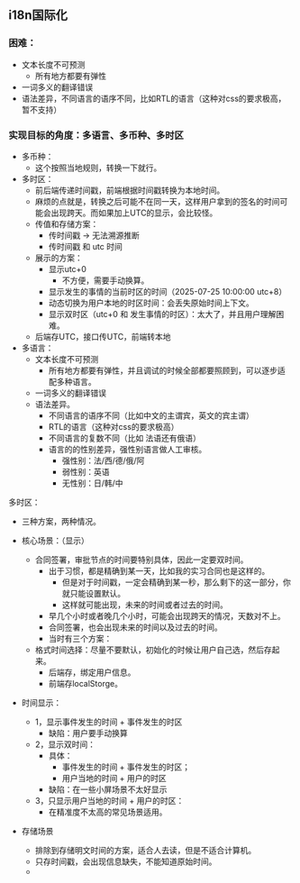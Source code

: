 ## i18n国际化

### 困难：
- 文本长度不可预测
    - 所有地方都要有弹性
- 一词多义的翻译错误
- 语法差异，不同语言的语序不同，比如RTL的语言（这种对css的要求极高，暂不支持）

### 实现目标的角度：多语言、多币种、多时区
- 多币种：
    - 这个按照当地规则，转换一下就行。
- 多时区：
    - 前后端传递时间戳，前端根据时间戳转换为本地时间。
    - 麻烦的点就是，转换之后可能不在同一天，这样用户拿到的签名的时间可能会出现跨天。而如果加上UTC的显示，会比较怪。
    - 传值和存储方案：
        - 传时间戳 -> 无法溯源推断
        - 传时间戳 和 utc 时间
    - 展示的方案：
        - 显示utc+0
            - 不方便，需要手动换算。
        - 显示发生的事情的当前时区的时间（2025-07-25 10:00:00 utc+8）
        - 动态切换为用户本地的时区时间：会丢失原始时间上下文。
        - 显示双时区（utc+0 和 发生事情的时区）：太大了，并且用户理解困难。
    - 后端存UTC，接口传UTC，前端转本地 
- 多语言：
    - 文本长度不可预测
        - 所有地方都要有弹性，并且调试的时候全部都要照顾到，可以逐步适配多种语言。
    - 一词多义的翻译错误
    - 语法差异。
        - 不同语言的语序不同（比如中文的主谓宾，英文的宾主谓）
        - RTL的语言（这种对css的要求极高）
        - 不同语言的复数不同（比如 法语还有俄语）
        - 语言的的性别差异，强性别语言做人工审核。
            - 强性别：法/西/德/俄/阿
            - 弱性别：英语
            - 无性别：日/韩/中


多时区：

- 三种方案，两种情况。
- 核心场景：（显示）
    - 合同签署，审批节点的时间要特别具体，因此一定要双时间。
        - 出于习惯，都是精确到某一天，比如我的实习合同也是这样的。
            - 但是对于时间戳，一定会精确到某一秒，那么剩下的这一部分，你就只能设置默认。
            - 这样就可能出现，未来的时间或者过去的时间。
        - 早几个小时或者晚几个小时，可能会出现跨天的情况，天数对不上。
        - 合同签署，也会出现未来的时间以及过去的时间。
        - 当时有三个方案：
    - 格式时间选择：尽量不要默认，初始化的时候让用户自己选，然后存起来。
        - 后端存，绑定用户信息。
        - 前端存localStorge。
- 时间显示：
    - 1，显示事件发生的时间 + 事件发生的时区
        - 缺陷：用户要手动换算
    - 2，显示双时间：
        - 具体：
            - 事件发生的时间 + 事件发生的时区；
            - 用户当地的时间 + 用户的时区
        - 缺陷：在一些小屏场景不太好显示
    - 3，只显示用户当地的时间 + 用户的时区：
        - 在精准度不太高的常见场景适用。


- 存储场景
    - 排除到存储明文时间的方案，适合人去读，但是不适合计算机。
    - 只存时间戳，会出现信息缺失，不能知道原始时间。
    - 



